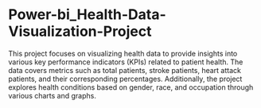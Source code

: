 # Power-bi_Health-Data-Visualization-Project
This project focuses on visualizing health data to provide insights into various key performance indicators (KPIs) related to patient health. The data covers metrics such as total patients, stroke patients, heart attack patients, and their corresponding percentages. Additionally, the project explores health conditions based on gender, race, and occupation through various charts and graphs.
